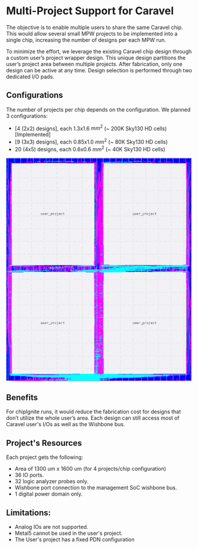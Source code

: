 # Multi-Project Support for Caravel
The objective is to enable multiple users to share the same Caravel chip. This would allow several small MPW projects to be implemented into a single chip, increasing the number of designs per each MPW run. 

To minimize the effort, we leverage the existing Caravel chip design through a custom user’s project wrapper design. This unique design partitions the user’s project area between multiple projects. After fabrication, only one design can be active at any time. Design selection is performed through two dedicated I/O pads.

## Configurations
The number of projects per chip depends on the configuration. We planned 3 configurations: 
- [4 (2x2) designs], each 1.3x1.6 $mm^2$ (~ 200K Sky130 HD cells) [Implemented]
- [9 (3x3) designs], each 0.85x1.0 $mm^2$ (~ 80K Sky130 HD cells)
- 20 (4x5) designs, each 0.6x0.6 $mm^2$ (~ 40K Sky130 HD cells)

![](docs/mpc-4.jpg)
 
## Benefits
For chipIgnite runs, it would reduce the fabrication cost for designs that don’t utilize the whole user’s area. Each design can still access most of Caravel user's I/Os as well as the Wishbone bus. 

## Project's Resources
Each project gets the following:
- Area of 1300 um x 1600 um (for 4 projects/chip configuration)
- 36 IO ports.
- 32 logic analyzer probes only.
- Wishbone port connection to the management SoC wishbone bus.
- 1 digital power domain only.

## Limitations:
- Analog IOs are not supported.
- Metal5 cannot be used in the user's project.
- The User's project has a fixed PDN configuration

